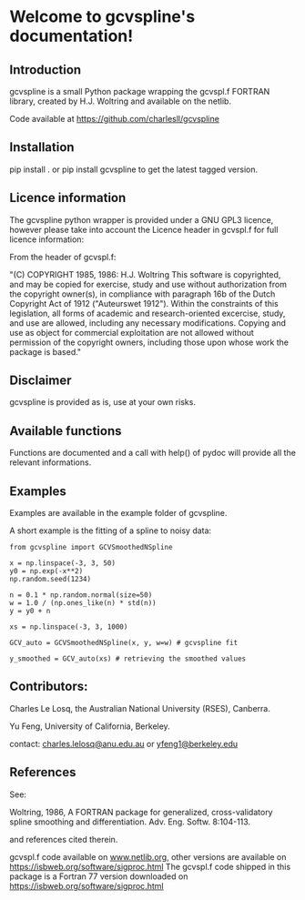 # Welcome to gcvspline's documentation!

## Introduction

gcvspline is a small Python package wrapping the gcvspl.f FORTRAN library, created by H.J. Woltring and available on the netlib.

Code available at https://github.com/charlesll/gcvspline

## Installation

pip install . or pip install gcvspline to get the latest tagged version.

## Licence information

The gcvspline python wrapper is provided under a GNU GPL3 licence, however please take into account the Licence header in gcvspl.f for full licence information:

From the header of gcvspl.f:

"(C) COPYRIGHT 1985, 1986: H.J. Woltring
This software is copyrighted, and may be  copied  for  exercise,
study  and  use  without authorization from the copyright owner(s), in
compliance with paragraph 16b of  the  Dutch  Copyright  Act  of  1912
("Auteurswet  1912").  Within the constraints of this legislation, all
forms of academic and research-oriented excercise, study, and use  are
allowed,  including  any  necessary modifications.  Copying and use as
object for commercial exploitation are not allowed without  permission
of  the  copyright owners, including those upon whose work the package
is based."

## Disclaimer

gcvspline is provided as is, use at your own risks.

## Available functions

Functions are documented and a call with help() of pydoc will provide all the relevant informations.

## Examples

Examples are available in the example folder of gcvspline.

A short example is the fitting of a spline to noisy data:


	from gcvspline import GCVSmoothedNSpline

	x = np.linspace(-3, 3, 50)
	y0 = np.exp(-x**2)
	np.random.seed(1234)

	n = 0.1 * np.random.normal(size=50)
	w = 1.0 / (np.ones_like(n) * std(n))
	y = y0 + n

	xs = np.linspace(-3, 3, 1000)

	GCV_auto = GCVSmoothedNSpline(x, y, w=w) # gcvspline fit

	y_smoothed = GCV_auto(xs) # retrieving the smoothed values

## Contributors:

Charles Le Losq, the Australian National University (RSES), Canberra.

Yu Feng, University of California, Berkeley.

contact: charles.lelosq@anu.edu.au or yfeng1@berkeley.edu

## References

See:

Woltring, 1986, A FORTRAN package for generalized, cross-validatory spline smoothing and differentiation. Adv. Eng. Softw. 8:104-113. 

and references cited therein.

gcvspl.f code available on www.netlib.org, other versions are available on https://isbweb.org/software/sigproc.html
The gcvspl.f code shipped in this package is a Fortran 77 version downloaded on https://isbweb.org/software/sigproc.html

